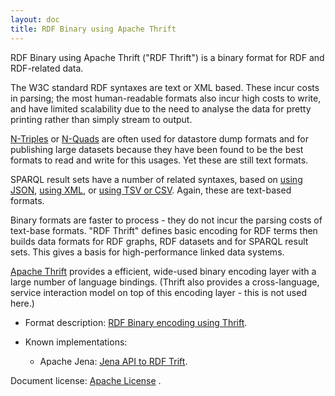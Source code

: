 ```yaml
---
layout: doc
title: RDF Binary using Apache Thrift
---
```


RDF Binary using Apache Thrift ("RDF Thrift") is a binary format
for RDF and RDF-related data.

The W3C standard RDF syntaxes are text or XML based.  These incur costs in
parsing; the most human-readable formats also incur high costs to write, and
have limited scalability due to the need to analyse the data for pretty
printing rather than simply stream to output.

[N-Triples](http://www.w3.org/TR/n-triples/) or
[N-Quads](http://www.w3.org/TR/n-quads/) are often used for datastore dump
formats and for publishing large datasets because they have been found to
be the best formats to read and write for this usages.  Yet these are still
text formats.

SPARQL result sets have a number of related syntaxes, based on 
[using JSON](http://www.w3.org/TR/sparql11-results-json/), 
[using XML](http://www.w3.org/TR/rdf-sparql-XMLres/), or
[using TSV or CSV](http://www.w3.org/TR/sparql11-results-csv-tsv/).
Again, these are text-based formats.

Binary formats are faster to process - they do not incur the parsing costs of text-base
formats.  "RDF Thrift" defines basic encoding for RDF terms then builds
data formats for RDF graphs, RDF datasets and for SPARQL result sets.
This gives a basis for high-performance linked data systems.

[Apache Thrift](http://thrift.apache.org/) provides a efficient, 
wide-used binary encoding layer with a large number of language bindings.
(Thrift also provides a cross-language, service interaction model on top of this
encoding layer - this is not used here.)

* Format description: [RDF Binary encoding using Thrift](rdf-binary-thrift.html).

* Known implementations: 
  * Apache Jena: [Jena API to RDF Trift](jena-rdf-thrift-api.html).

Document license: [Apache License](LICENSE.txt) .
